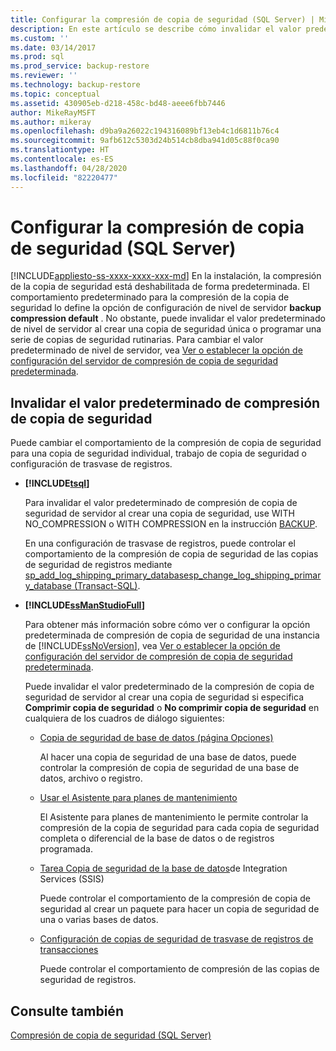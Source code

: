 ```yaml
---
title: Configurar la compresión de copia de seguridad (SQL Server) | Microsoft Docs
description: En este artículo se describe cómo invalidar el valor predeterminado de nivel de servidor al crear una copia de seguridad única o programar una serie de copias de seguridad rutinarias en SQL Server.
ms.custom: ''
ms.date: 03/14/2017
ms.prod: sql
ms.prod_service: backup-restore
ms.reviewer: ''
ms.technology: backup-restore
ms.topic: conceptual
ms.assetid: 430905eb-d218-458c-bd48-aeee6fbb7446
author: MikeRayMSFT
ms.author: mikeray
ms.openlocfilehash: d9ba9a26022c194316089bf13eb4c1d6811b76c4
ms.sourcegitcommit: 9afb612c5303d24b514cb8dba941d05c88f0ca90
ms.translationtype: HT
ms.contentlocale: es-ES
ms.lasthandoff: 04/28/2020
ms.locfileid: "82220477"
---
```

# <a name="configure-backup-compression-sql-server"></a>Configurar la compresión de copia de seguridad (SQL Server)
[!INCLUDE[appliesto-ss-xxxx-xxxx-xxx-md](../../includes/appliesto-ss-xxxx-xxxx-xxx-md.md)]
  En la instalación, la compresión de la copia de seguridad está deshabilitada de forma predeterminada. El comportamiento predeterminado para la compresión de la copia de seguridad lo define la opción de configuración de nivel de servidor **backup compression default** . No obstante, puede invalidar el valor predeterminado de nivel de servidor al crear una copia de seguridad única o programar una serie de copias de seguridad rutinarias. Para cambiar el valor predeterminado de nivel de servidor, vea [Ver o establecer la opción de configuración del servidor de compresión de copia de seguridad predeterminada](../../database-engine/configure-windows/view-or-configure-the-backup-compression-default-server-configuration-option.md).  
  
## <a name="override-the-backup-compression-default"></a>Invalidar el valor predeterminado de compresión de copia de seguridad  
 Puede cambiar el comportamiento de la compresión de copia de seguridad para una copia de seguridad individual, trabajo de copia de seguridad o configuración de trasvase de registros.  
  
-   **[!INCLUDE[tsql](../../includes/tsql-md.md)]**  
  
     Para invalidar el valor predeterminado de compresión de copia de seguridad de servidor al crear una copia de seguridad, use WITH NO_COMPRESSION o WITH COMPRESSION en la instrucción [BACKUP](../../t-sql/statements/backup-transact-sql.md).  
  
     En una configuración de trasvase de registros, puede controlar el comportamiento de la compresión de copia de seguridad de las copias de seguridad de registros mediante [sp_add_log_shipping_primary_database](../../relational-databases/system-stored-procedures/sp-add-log-shipping-primary-database-transact-sql.md)[sp_change_log_shipping_primary_database &#40;Transact-SQL&#41;](../../relational-databases/system-stored-procedures/sp-change-log-shipping-primary-database-transact-sql.md).  
  
-   **[!INCLUDE[ssManStudioFull](../../includes/ssmanstudiofull-md.md)]**  
  
     Para obtener más información sobre cómo ver o configurar la opción predeterminada de compresión de copia de seguridad de una instancia de [!INCLUDE[ssNoVersion](../../includes/ssnoversion-md.md)], vea [Ver o establecer la opción de configuración del servidor de compresión de copia de seguridad predeterminada](../../database-engine/configure-windows/view-or-configure-the-backup-compression-default-server-configuration-option.md).  
  
     Puede invalidar el valor predeterminado de la compresión de copia de seguridad de servidor al crear una copia de seguridad si especifica **Comprimir copia de seguridad** o **No comprimir copia de seguridad** en cualquiera de los cuadros de diálogo siguientes:  
  
    -   [Copia de seguridad de base de datos (página Opciones)](../../relational-databases/backup-restore/back-up-database-backup-options-page.md)  
  
         Al hacer una copia de seguridad de una base de datos, puede controlar la compresión de copia de seguridad de una base de datos, archivo o registro.  
  
    -   [Usar el Asistente para planes de mantenimiento](../../relational-databases/maintenance-plans/use-the-maintenance-plan-wizard.md)  
  
         El Asistente para planes de mantenimiento le permite controlar la compresión de la copia de seguridad para cada copia de seguridad completa o diferencial de la base de datos o de registros programada.  
  
    -   [Tarea Copia de seguridad de la base de datos](../../integration-services/control-flow/back-up-database-task.md)de Integration Services (SSIS)  
  
         Puede controlar el comportamiento de la compresión de copia de seguridad al crear un paquete para hacer un copia de seguridad de una o varias bases de datos.  
  
    -   [Configuración de copias de seguridad de trasvase de registros de transacciones](../../relational-databases/databases/log-shipping-transaction-log-backup-settings.md)  
  
         Puede controlar el comportamiento de compresión de las copias de seguridad de registros.  
  
  
## <a name="see-also"></a>Consulte también  
 [Compresión de copia de seguridad &#40;SQL Server&#41;](../../relational-databases/backup-restore/backup-compression-sql-server.md)  
  
  
